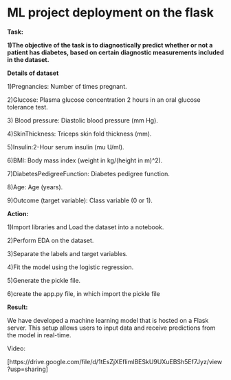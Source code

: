 # ML project deployment on the flask

<p><b>Task:</b><p>
<p><b>1)The objective of the task is to diagnostically predict whether or not a patient has diabetes, based on certain diagnostic measurements included in the dataset.</b></p>

<p><b>Details of dataset</b></p>
<p> 1)Pregnancies: Number of times pregnant.</p>
<p> 2)Glucose: Plasma glucose concentration 2 hours in an oral glucose tolerance test.</p>
<p> 3) Blood pressure: Diastolic blood pressure (mm Hg). </p>
<p> 4)SkinThickness: Triceps skin fold thickness (mm). </p>
<p> 5)Insulin:2-Hour serum insulin (mu U/ml). </p>
<p> 6)BMI: Body mass index (weight in kg/(height in m)^2). </p>
<p> 7)DiabetesPedigreeFunction: Diabetes pedigree function.</p>
<p> 8)Age: Age (years).</p>
<p> 9)Outcome (target variable): Class variable (0 or 1).</p>

<p><b>Action:</b><p>
<p> 1)Import libraries and Load the dataset into a notebook.</p>
<p> 2)Perform EDA on the dataset.</p>
<p> 3)Separate the labels and target variables. </p>
<p> 4)Fit the model using the logistic regression. </p>
<p> 5)Generate the pickle file. </p>
<p> 6)create the app.py file, in which import the pickle file </p>

<p><b>Result:</b><p>
<p>We have developed a machine learning model that is hosted on a Flask server. This setup allows users to input data and receive predictions from the model in real-time. </p>
<p> Video:</p>
<p>[https://drive.google.com/file/d/1tEsZjXEflimlBESkU9UXuEBSh5Ef7Jyz/view?usp=sharing]</p>
